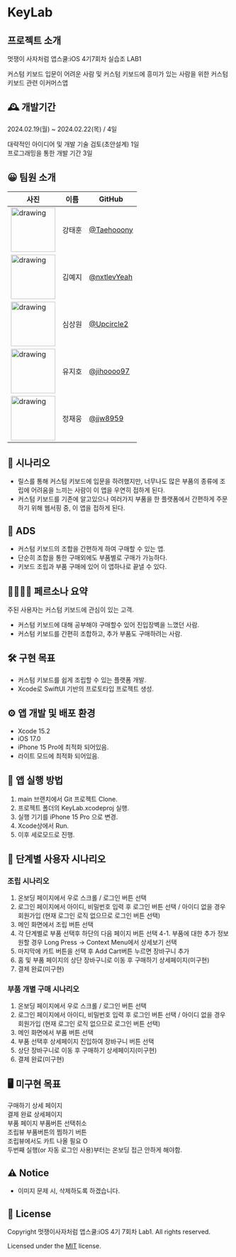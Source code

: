 # KeyLab
## 프로젝트 소개
멋쟁이 사자처럼 앱스쿨:iOS 4기7회차 실습조 LAB1

커스텀 키보드 입문이 어려운 사람 및 커스텀 키보드에 흥미가 있는 사람을 위한 커스텀 키보드 관련 이커머스앱


## 🕰️ 개발기간
2024.02.19(월) ~ 2024.02.22(목) / 4일

대략적인 아이디어 및 개발 기술 검토(초안설계) 1일
</br>
프로그래밍을 통한 개발 기간 3일


## 😀 팀원 소개
| 사진      | 이름   | GitHub      | 
| -------- | ----- | ----------- |
| <img src="https://avatars.githubusercontent.com/u/151798123?v=4" alt="drawing" width="100"/> | 강태훈 | [@Taehooony](https://github.com/Taehooony)   | 
| <img src="https://avatars.githubusercontent.com/u/53979393?v=4" alt="drawing" width="100"/> | 김예지 | [@nxtlevYeah](https://github.com/nxtlevYeah)   | 
| <img src="https://avatars.githubusercontent.com/u/100953349?v=4" alt="drawing" width="100"/> | 심상원 | [@Upcircle2](https://github.com/Upcircle2) | 
| <img src="https://avatars.githubusercontent.com/u/49361214?v=4" alt="drawing" width="100"/> | 유지호 | [@jihoooo97](https://github.com/jihoooo97)   |
| <img src="https://avatars.githubusercontent.com/u/76551806?v=4" alt="drawing" width="100"/> | 정재웅 | [@jjw8959](https://github.com/jjw8959)  |

## 📄 시나리오
- 릴스를 통해 커스텀 키보드에 입문을 하려했지만, 너무나도 많은 부품의 종류에 조립에 어려움을 느끼는 사람이 이 앱을 우연히 접하게 된다.
- 커스텀 키보드를 기존에 알고있으나 여러가지 부품을 한 플랫폼에서 간편하게 주문하기 위해 웹서핑 중, 이 앱을 접하게 된다.

## 🥪 ADS
- 커스텀 키보드의 조합을 간편하게 하여 구매할 수 있는 앱.
- 단순히 조합을 통한 구매외에도 부품별로 구매가 가능하다.
- 키보드 조립과 부품 구매에 있어 이 앱하나로 끝낼 수 있다.

## 👨‍👩‍👧‍👦 페르소나 요약
주된 사용자는 커스텀 키보드에 관심이 있는 고객.
 - 커스텀 키보드에 대해 공부해야 구매할수 있어 진입장벽을 느꼈던 사람.
 - 커스텀 키보드를 간편히 조합하고, 추가 부품도 구매하려는 사람.
  
## 🛠️ 구현 목표
- 커스텀 키보드를 쉽게 조립할 수 있는 플랫폼 개발.
- Xcode로 SwiftUI 기반의 프로토타입 프로젝트 생성.


## ⚙️ 앱 개발 및 배포 환경
- Xcode 15.2
- iOS 17.0
- iPhone 15 Pro에 최적화 되어있음.
- 라이트 모드에 최적화 되어있음.


## 🚙 앱 실행 방법
 1. main 브랜치에서 Git 프로젝트 Clone.
 2. 프로젝트 폴더의 KeyLab.xcodeproj 실행.
 3. 실행 기기를 iPhone 15 Pro 으로 변경.
 4. Xcode상에서 Run.
 5. 이후 세로모드로 진행.


## 📲 단계별 사용자 시나리오
### 조립 시나리오
 1. 온보딩 페이지에서 우로 스크롤 / 로그인 버튼 선택
 2. 로그인 페이지에서 아이디, 비밀번호 입력 후 로그인 버튼 선택 / 아이디 없을 경우 회원가입 (현재 로그인 로직 없으므로 로그인 버튼 선택)
 3. 메인 화면에서 조립 버튼 선택
 4. 각 단계별로 부품 선택후 하단의 다음 페이지 버튼 선택
    4-1. 부품에 대한 추가 정보 원할 경우 Long Press -> Context Menu에서 상세보기 선택
 6. 마지막에 카트 버튼을 선택 후 Add Cart버튼 누르면 장바구니 추가
 7. 홈 및 부품 페이지의 상단 장바구니로 이동 후 구매하기 상세페이지(미구현)
 8. 결제 완료(미구현)

### 부품 개별 구매 시나리오
 1. 온보딩 페이지에서 우로 스크롤 / 로그인 버튼 선택
 2. 로그인 페이지에서 아이디, 비밀번호 입력 후 로그인 버튼 선택 / 아이디 없을 경우 회원가입 (현재 로그인 로직 없으므로 로그인 버튼 선택)
 3. 메인 화면에서 부품 버튼 선택
 4. 부품 선택후 상세페이지 진입하여 장바구니 버튼 선택
 5. 상단 장바구니로 이동 후 구매하기 상세페이지(미구현)
 6. 결제 완료(미구현)

## 🖥️ 미구현 목표
구매하기 상세 페이지</br>
결제 완료 상세페이지</br>
부품 페이지 부품버튼 선택취소</br>
조립뷰 부품버튼의 찜하기 버튼</br>
조립뷰에서도 카트 나올 필요 O</br>
두번째 실행(or 자동 로그인 사용)부터는 온보딩 접근 안하게 해야함.

## ⚠️ Notice
- 이미지 문제 시, 삭제하도록 하겠습니다.

## 📜 License
Copyright 멋쟁이사자처럼 앱스쿨:iOS 4기 7회차 Lab1. All rights reserved.

Licensed under the [MIT](LICENSE) license.

<br><br>
